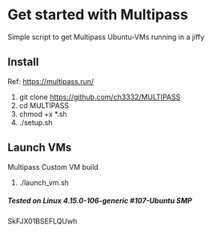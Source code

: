# Get started with Multipass 

Simple script to get Multipass Ubuntu-VMs running in a jiffy

## Install

Ref: https://multipass.run/

1. git clone https://github.com/ch3332/MULTIPASS
2. cd MULTIPASS
3. chmod  +x  *.sh
4. ./setup.sh

## Launch VMs

Multipass Custom VM build

1. ./launch_vm.sh

##### Tested on Linux 4.15.0-106-generic #107-Ubuntu SMP 
SkFJX01BSEFLQUwh

